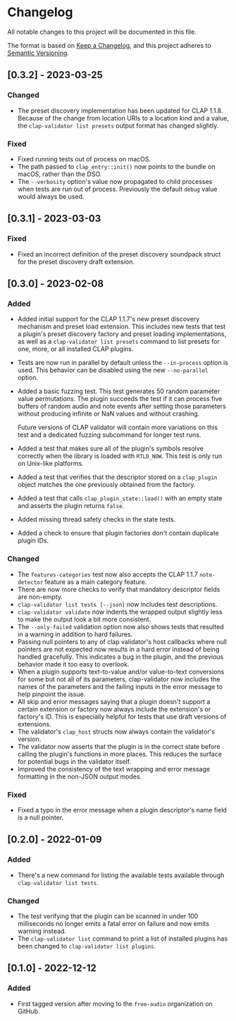# Changelog

All notable changes to this project will be documented in this file.

The format is based on [Keep a Changelog](https://keepachangelog.com/en/1.0.0/),
and this project adheres to [Semantic
Versioning](https://semver.org/spec/v2.0.0.html).

## [0.3.2] - 2023-03-25

### Changed

- The preset discovery implementation has been updated for CLAP 1.1.8. Because
  of the change from location URIs to a location kind and a value, the
  `clap-validator list presets` output format has changed slightly.

### Fixed

- Fixed running tests out of process on macOS.
- The path passed to `clap_entry::init()` now points to the bundle on macOS,
  rather than the DSO.
- The `--verbosity` option's value now propagated to child processes when tests
  are run out of process. Previously the default `debug` value would always be
  used.

## [0.3.1] - 2023-03-03

### Fixed

- Fixed an incorrect definition of the preset discovery soundpack struct for the
  preset discovery draft extension.

## [0.3.0] - 2023-02-08

### Added

- Added initial support for the CLAP 1.1.7's new preset discovery mechanism and
  preset load extension. This includes new tests that test a plugin's preset
  discovery factory and preset loading implementations, as well as a
  `clap-validator list presets` command to list presets for one, more, or all
  installed CLAP plugins.
- Tests are now run in parallel by default unless the `--in-process` option is
  used. This behavior can be disabled using the new `--no-parallel` option.
- Added a basic fuzzing test. This test generates 50 random parameter value
  permutations. The plugin succeeds the test if it can process five buffers of
  random audio and note events after setting those parameters without producing
  infinite or NaN values and without crashing.

  Future versions of CLAP validator will contain more variations on this test
  and a dedicated fuzzing subcommand for longer test runs.

- Added a test that makes sure all of the plugin's symbols resolve correctly
  when the library is loaded with `RTLD_NOW`. This test is only run on Unix-like
  platforms.
- Added a test that verifies that the descriptor stored on a `clap_plugin`
  object matches the one previously obtained from the factory.
- Added a test that calls `clap_plugin_state::load()` with an empty state and
  asserts the plugin returns `false`.
- Added missing thread safety checks in the state tests.
- Added a check to ensure that plugin factories don't contain duplicate plugin
  IDs.

### Changed

- The `features-categories` test now also accepts the CLAP 1.1.7 `note-detector`
  feature as a main category feature.
- There are now more checks to verify that mandatory descriptor fields are
  non-empty.
- `clap-validator list tests [--json]` now includes test descriptions.
- `clap-validator validate` now indents the wrapped output slightly less to make
  the output look a bit more consistent.
- The `--only-failed` validation option now also shows tests that resulted in a
  warning in addition to hard failures.
- Passing null pointers to any of clap validator's host callbacks where null
  pointers are not expected now results in a hard error instead of being handled
  gracefully. This indicates a bug in the plugin, and the previous behavior made
  it too easy to overlook.
- When a plugin supports text-to-value and/or value-to-text conversions for some
  but not all of its parameters, clap-validator now includes the names of the
  parameters and the failing inputs in the error message to help pinpoint the
  issue.
- All skip and error messages saying that a plugin doesn't support a certain
  extension or factory now always include the extension's or factory's ID. This
  is especially helpful for tests that use draft versions of extensions.
- The validator's `clap_host` structs now always contain the validator's
  version.
- The validator now asserts that the plugin is in the correct state before
  calling the plugin's functions in more places. This reduces the surface for
  potential bugs in the validator itself.
- Improved the consistency of the text wrapping and error message formatting in
  the non-JSON output modes.

### Fixed

- Fixed a typo in the error message when a plugin descriptor's name field is a
  null pointer.

## [0.2.0] - 2022-01-09

### Added

- There's a new command for listing the available tests available through
  `clap-validator list tests`.

### Changed

- The test verifying that the plugin can be scanned in under 100 milliseconds no
  longer emits a fatal error on failure and now emits warning instead.
- The `clap-validator list` command to print a list of installed plugins has
  been changed to `clap-validator list plugins`.

## [0.1.0] - 2022-12-12

### Added

- First tagged version after moving to the `free-audio` organization on GitHub.
